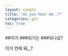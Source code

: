 ```yaml
---
layout: single
title: "do you hear me..?"
categories: git
toc: true
---
```


##이거
###되기는
###되나요?

이거 언제 돼,,,?

